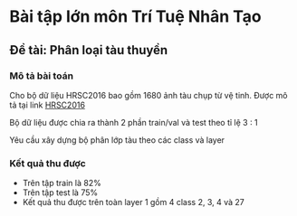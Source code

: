 # Bài tập lớn môn Trí Tuệ Nhân Tạo

## Đề tài: Phân loại tàu thuyền

### Mô tả bài toán
Cho bộ dữ liệu HRSC2016 bao gồm 1680 ảnh tàu chụp từ vệ tinh. Được mô tả tại link [HRSC2016](https://sites.google.com/site/hrsc2016/)

Bộ dữ liệu được chia ra thành 2 phần train/val và test theo tỉ lệ 3 : 1

Yêu cầu xây dựng bộ phân lớp tàu theo các class và layer

### Kết quả thu được
- Trên tập train là 82%
- Trên tập test là 75%
- Kết quả thu được trên toàn layer 1 gồm 4 class 2, 3, 4 và 27